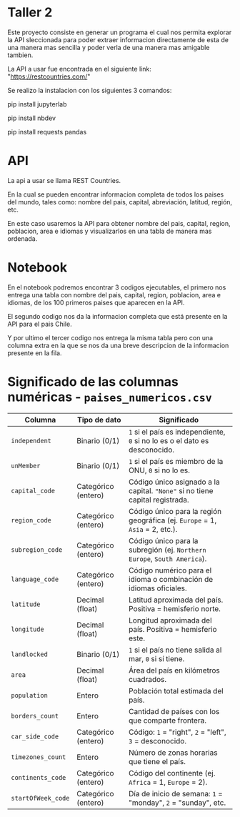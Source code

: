 # Taller 2 
Este proyecto consiste en generar un programa el cual nos permita explorar la API sleccionada para poder extraer informacion directamente de esta de una manera mas sencilla y poder verla de una manera mas amigable tambien.

La API a usar fue encontrada en el siguiente link: "https://restcountries.com/"

Se realizo la instalacion con los siguientes 3 comandos:

pip install jupyterlab

pip install nbdev

pip install requests pandas

# API
La api a usar se llama REST Countries.

En la cual se pueden encontrar informacion completa de todos los paises del mundo, tales como: nombre del pais, capital, abreviación, latitud, región, etc.

En este caso usaremos la API para obtener nombre del pais, capital, region, poblacion, area e idiomas y visualizarlos en una tabla de manera mas ordenada.

# Notebook
En el notebook podremos encontrar 3 codigos ejecutables, el primero nos entrega una tabla con nombre del pais, capital, region, poblacion, area e idiomas, de los 100 primeros paises que aparecen en la API.

El segundo codigo nos da la informacion completa que está presente en la API para el pais Chile.

Y por ultimo el tercer codigo nos entrega la misma tabla pero con una columna extra en la que se nos da una breve descripcion de la informacion presente en la fila.

# Significado de las columnas numéricas - `paises_numericos.csv`

| **Columna**            | **Tipo de dato**     | **Significado** |
|------------------------|----------------------|------------------|
| `independent`          | Binario (0/1)        | `1` si el país es independiente, `0` si no lo es o el dato es desconocido. |
| `unMember`             | Binario (0/1)        | `1` si el país es miembro de la ONU, `0` si no lo es. |
| `capital_code`         | Categórico (entero)  | Código único asignado a la capital. `"None"` si no tiene capital registrada. |
| `region_code`          | Categórico (entero)  | Código único para la región geográfica (ej. `Europe` = 1, `Asia` = 2, etc.). |
| `subregion_code`       | Categórico (entero)  | Código único para la subregión (ej. `Northern Europe`, `South America`). |
| `language_code`        | Categórico (entero)  | Código numérico para el idioma o combinación de idiomas oficiales. |
| `latitude`             | Decimal (float)      | Latitud aproximada del país. Positiva = hemisferio norte. |
| `longitude`            | Decimal (float)      | Longitud aproximada del país. Positiva = hemisferio este. |
| `landlocked`           | Binario (0/1)        | `1` si el país no tiene salida al mar, `0` si sí tiene. |
| `area`                 | Decimal (float)      | Área del país en kilómetros cuadrados. |
| `population`           | Entero               | Población total estimada del país. |
| `borders_count`        | Entero               | Cantidad de países con los que comparte frontera. |
| `car_side_code`        | Categórico (entero)  | Código: `1` = "right", `2` = "left", `3` = desconocido. |
| `timezones_count`      | Entero               | Número de zonas horarias que tiene el país. |
| `continents_code`      | Categórico (entero)  | Código del continente (ej. `Africa` = 1, `Europe` = 2). |
| `startOfWeek_code`     | Categórico (entero)  | Día de inicio de semana: `1` = "monday", `2` = "sunday", etc. |
